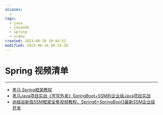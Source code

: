 ```yaml
---
aliases:
  - 
tags:
  - java
  - javaweb
  - spring
  - video
created: 2023-08-18 19:44:52
modified: 2023-08-26 00:35:20
---
```

# Spring 视频清单

---

* [黑马 Spring框架教程](https://www.bilibili.com/video/BV1iz4y1b75q)
* [黑马Java项目实战《苍穹外卖》SpringBoot+SSM的企业级Java项目实战](https://www.bilibili.com/video/BV1TP411v7v6)
* [尚硅谷新版SSM框架全套视频教程，Spring6+SpringBoot3最新SSM企业级开发](https://www.bilibili.com/video/BV1AP411s7D7/)